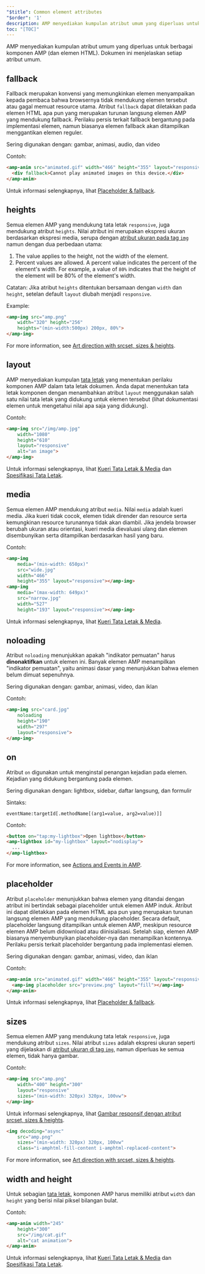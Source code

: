 ```yaml
---
"$title": Common element attributes
"$order": '1'
description: AMP menyediakan kumpulan atribut umum yang diperluas untuk berbagai komponen AMP (dan elemen HTML).  Dokumen ini menjelaskan setiap atribut umum.
toc: "[TOC]"
---
```


AMP menyediakan kumpulan atribut umum yang diperluas untuk berbagai komponen AMP (dan elemen HTML).  Dokumen ini menjelaskan setiap atribut umum.

## fallback

Fallback merupakan konvensi yang memungkinkan elemen menyampaikan kepada pembaca bahwa browsernya tidak mendukung elemen tersebut atau gagal memuat resource utama. Atribut `fallback` dapat diletakkan pada elemen HTML apa pun yang merupakan turunan langsung elemen AMP yang mendukung fallback. Perilaku persis terkait fallback bergantung pada implementasi elemen, namun biasanya elemen fallback akan ditampilkan menggantikan elemen reguler.

Sering digunakan dengan: gambar, animasi, audio, dan video

Contoh:

```html
<amp-anim src="animated.gif" width="466" height="355" layout="responsive" >
  <div fallback>Cannot play animated images on this device.</div>
</amp-anim>
```

Untuk informasi selengkapnya, lihat [Placeholder & fallback](../../../documentation/guides-and-tutorials/develop/style_and_layout/placeholders.md).

## heights

Semua elemen AMP yang mendukung tata letak `responsive`, juga mendukung atribut `heights`. Nilai atribut ini merupakan ekspresi ukuran berdasarkan ekspresi media, serupa dengan [atribut ukuran pada tag `img`](https://developer.mozilla.org/en-US/docs/Web/HTML/Element/img) namun dengan dua perbedaan utama:

1. The value applies to the height, not the width of the element.
2. Percent values are allowed. A percent value indicates the percent of the element's width. For example, a value of `80%` indicates that the height of the element will be 80% of the element's width.

Catatan: Jika atribut `heights` ditentukan bersamaan dengan `width` dan `height`, setelan default `layout` diubah menjadi `responsive`.

Example:

```html
<amp-img src="amp.png"
    width="320" height="256"
    heights="(min-width:500px) 200px, 80%">
</amp-img>
```

For more information, see [Art direction with srcset, sizes & heights](../../../documentation/guides-and-tutorials/develop/style_and_layout/art_direction.md).

## layout

AMP menyediakan kumpulan [tata letak](../../../documentation/guides-and-tutorials/develop/style_and_layout/control_layout.md#the-layout-attribute) yang menentukan perilaku komponen AMP dalam tata letak dokumen. Anda dapat menentukan tata letak komponen dengan menambahkan atribut `layout` menggunakan salah satu nilai tata letak yang didukung untuk elemen tersebut (lihat dokumentasi elemen untuk mengetahui nilai apa saja yang didukung).

Contoh:

```html
<amp-img src="/img/amp.jpg"
    width="1080"
    height="610"
    layout="responsive"
    alt="an image">
</amp-img>
```

Untuk informasi selengkapnya, lihat [Kueri Tata Letak & Media](../../../documentation/guides-and-tutorials/develop/style_and_layout/control_layout.md) dan [Spesifikasi Tata Letak](amp-html-layout/index.md).

## media <a name="media"></a>

Semua elemen AMP mendukung atribut `media`. Nilai `media` adalah kueri media. Jika kueri tidak cocok, elemen tidak dirender dan resource serta kemungkinan resource turunannya tidak akan diambil. Jika jendela browser berubah ukuran atau orientasi, kueri media dievaluasi ulang dan elemen disembunyikan serta ditampilkan berdasarkan hasil yang baru.

Contoh:

```html
<amp-img
    media="(min-width: 650px)"
    src="wide.jpg"
    width="466"
    height="355" layout="responsive"></amp-img>
<amp-img
    media="(max-width: 649px)"
    src="narrow.jpg"
    width="527"
    height="193" layout="responsive"></amp-img>
```

Untuk informasi selengkapnya, lihat [Kueri Tata Letak & Media](../../../documentation/guides-and-tutorials/develop/style_and_layout/control_layout.md#element-media-queries).

## noloading

Atribut `noloading` menunjukkan apakah "indikator pemuatan" harus **dinonaktifkan** untuk elemen ini. Banyak elemen AMP menampilkan "indikator pemuatan", yaitu animasi dasar yang menunjukkan bahwa elemen belum dimuat sepenuhnya.

Sering digunakan dengan: gambar, animasi, video, dan iklan

Contoh:

```html
<amp-img src="card.jpg"
    noloading
    height="190"
    width="297"
    layout="responsive">
</amp-img>
```

## on

Atribut `on` digunakan untuk menginstal penangan kejadian pada elemen. Kejadian yang didukung bergantung pada elemen.

Sering digunakan dengan: lightbox, sidebar, daftar langsung, dan formulir

Sintaks:

```text
eventName:targetId[.methodName[(arg1=value, arg2=value)]]
```

Contoh:

```html
<button on="tap:my-lightbox">Open lightbox</button>
<amp-lightbox id="my-lightbox" layout="nodisplay">
  ...
</amp-lightbox>
```

For more information, see  [Actions and Events in AMP](amp-actions-and-events.md).

## placeholder

Atribut `placeholder` menunjukkan bahwa elemen yang ditandai dengan atribut ini bertindak sebagai placeholder untuk elemen AMP induk. Atribut ini dapat diletakkan pada elemen HTML apa pun yang merupakan turunan langsung elemen AMP yang mendukung placeholder. Secara default, placeholder langsung ditampilkan untuk elemen AMP, meskipun resource elemen AMP belum didownload atau diinisialisasi. Setelah siap, elemen AMP biasanya menyembunyikan placeholder-nya dan menampilkan kontennya. Perilaku persis terkait placeholder bergantung pada implementasi elemen.

Sering digunakan dengan: gambar, animasi, video, dan iklan

Contoh:

```html
<amp-anim src="animated.gif" width="466" height="355" layout="responsive">
  <amp-img placeholder src="preview.png" layout="fill"></amp-img>
</amp-anim>
```

Untuk informasi selengkapnya, lihat [Placeholder & fallback](../../../documentation/guides-and-tutorials/develop/style_and_layout/placeholders.md).

## sizes

Semua elemen AMP yang mendukung tata letak `responsive`, juga mendukung atribut `sizes`. Nilai atribut `sizes` adalah ekspresi ukuran seperti yang dijelaskan di [atribut ukuran di tag `img`](https://developer.mozilla.org/en-US/docs/Web/HTML/Element/img), namun diperluas ke semua elemen, tidak hanya gambar.

Contoh:

```html
<amp-img src="amp.png"
    width="400" height="300"
    layout="responsive"
    sizes="(min-width: 320px) 320px, 100vw">
</amp-img>
```

Untuk informasi selengkapnya, lihat [Gambar responsif dengan atribut srcset, sizes & heights](../../../documentation/guides-and-tutorials/develop/style_and_layout/art_direction.md).

```html
<img decoding="async"
    src="amp.png"
    sizes="(min-width: 320px) 320px, 100vw"
    class="i-amphtml-fill-content i-amphtml-replaced-content">
```

For more information, see [Art direction with srcset, sizes & heights](../../../documentation/guides-and-tutorials/develop/style_and_layout/art_direction.md).

## width and height

Untuk sebagian [tata letak](../../../documentation/guides-and-tutorials/develop/style_and_layout/control_layout.md#the-layout-attribute), komponen AMP harus memiliki atribut `width` dan `height` yang berisi nilai piksel bilangan bulat.

Contoh:

```html
<amp-anim width="245"
    height="300"
    src="/img/cat.gif"
    alt="cat animation">
</amp-anim>
```

Untuk informasi selengkapnya, lihat [Kueri Tata Letak & Media](../../../documentation/guides-and-tutorials/develop/style_and_layout/control_layout.md) dan [Spesifikasi Tata Letak](amp-html-layout/index.md).
